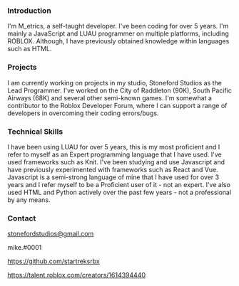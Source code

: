 ### **Introduction**

I'm M_etrics, a self-taught developer. I've been coding for over 5 years. I'm mainly a JavaScript and LUAU programmer on multiple platforms, including ROBLOX. Although, I have previously obtained knowledge within languages such as HTML. 

### **Projects**
I am currently working on projects in my studio, Stoneford Studios as the Lead Programmer. I've worked on the City of Raddleton (90K), South Pacific Airways (68K) and several other semi-known games. I'm somewhat a contributor to the Roblox Developer Forum, where I can support a range of developers in overcoming their coding errors/bugs. 

### **Technical Skills**
I have been using LUAU for over 5 years, this is my most proficient and I refer to myself as an Expert programming language that I have used. I've used frameworks such as Knit. I've been studying and use Javascript and have previously experimented with frameworks such as React and Vue. Javascript is a semi-strong language of mine that I have used for over 3 years and I refer myself to be a Proficient user of it - not an expert. I've also used HTML and Python actively over the past few years - not a professional by any means.


### **Contact**
stonefordstudios@gmail.com

mike.#0001

https://github.com/startreksrbx

https://talent.roblox.com/creators/1614394440
